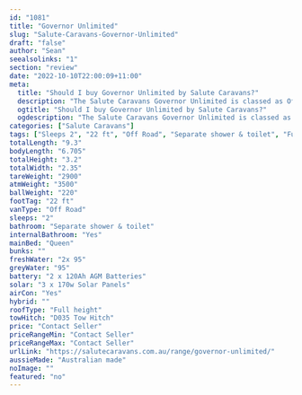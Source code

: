 ```yaml
---
id: "1081"
title: "Governor Unlimited"
slug: "Salute-Caravans-Governor-Unlimited"
draft: "false"
author: "Sean"
seealsolinks: "1"
section: "review"
date: "2022-10-10T22:00:09+11:00"
meta:
  title: "Should I buy Governor Unlimited by Salute Caravans?"
  description: "The Salute Caravans Governor Unlimited is classed as Off Road, and sleeps 2 people. It is Australian made and comes in at 22 ft. It generally has Separate shower & toilet."
  ogtitle: "Should I buy Governor Unlimited by Salute Caravans?"
  ogdescription: "The Salute Caravans Governor Unlimited is classed as Off Road, and sleeps 2 people. It is Australian made and comes in at 22 ft. It generally has Separate shower & toilet."
categories: ["Salute Caravans"]
tags: ["Sleeps 2", "22 ft", "Off Road", "Separate shower & toilet", "Full height", "Price Unknown"]
totalLength: "9.3"
bodyLength: "6.705"
totalHeight: "3.2"
totalWidth: "2.35"
tareWeight: "2900"
atmWeight: "3500"
ballWeight: "220"
footTag: "22 ft"
vanType: "Off Road"
sleeps: "2"
bathroom: "Separate shower & toilet"
internalBathroom: "Yes"
mainBed: "Queen"
bunks: ""
freshWater: "2x 95"
greyWater: "95"
battery: "2 x 120Ah AGM Batteries"
solar: "3 x 170w Solar Panels"
airCon: "Yes"
hybrid: ""
roofType: "Full height"
towHitch: "D035 Tow Hitch"
price: "Contact Seller"
priceRangeMin: "Contact Seller"
priceRangeMax: "Contact Seller"
urlLink: "https://salutecaravans.com.au/range/governor-unlimited/"
aussieMade: "Australian made"
noImage: ""
featured: "no"
---
```

